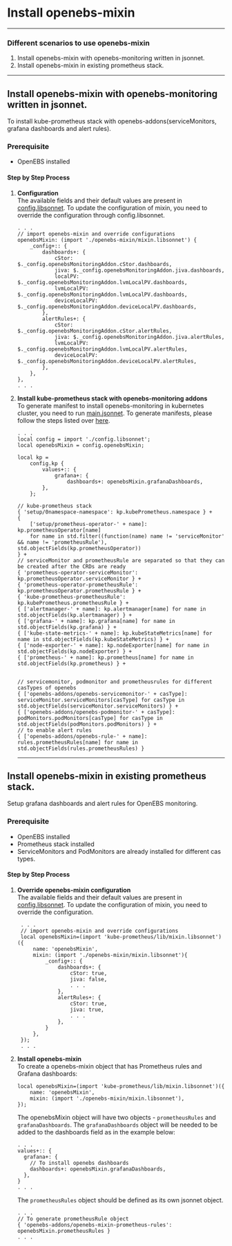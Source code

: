 # Install openebs-mixin

---
### Different scenarios to use openebs-mixin

1. Install openebs-mixin with openebs-monitoring written in jsonnet.
2. Install openebs-mixin in existing prometheus stack.

---  
## Install openebs-mixin with openebs-monitoring written in jsonnet.
To install kube-prometheus stack with openebs-addons(serviceMonitors, grafana dashboards and alert rules).

### Prerequisite

- OpenEBS installed

#### Step by Step Process

1. **Configuration**  
   The available fields and their default values are present in [config.libsonnet](../jsonnet/config.libsonnet). To update the configuration of mixin, you need to override the configuration through config.libsonnet.
	```
   . . .
	// import openebs-mixin and override configurations
	openebsMixin: (import './openebs-mixin/mixin.libsonnet') {
		_config+:: {
			dashboards+: {
				cStor: $._config.openebsMonitoringAddon.cStor.dashboards,
				jiva: $._config.openebsMonitoringAddon.jiva.dashboards,
				localPV: $._config.openebsMonitoringAddon.lvmLocalPV.dashboards,
				lvmLocalPV: $._config.openebsMonitoringAddon.lvmLocalPV.dashboards,
				deviceLocalPV: $._config.openebsMonitoringAddon.deviceLocalPV.dashboards,
			},
			alertRules+: {
				cStor: $._config.openebsMonitoringAddon.cStor.alertRules,
				jiva: $._config.openebsMonitoringAddon.jiva.alertRules,
				lvmLocalPV: $._config.openebsMonitoringAddon.lvmLocalPV.alertRules,
				deviceLocalPV: $._config.openebsMonitoringAddon.deviceLocalPV.alertRules,
			},
		},
	},
  	. . .

	```  

2. **Install kube-prometheus stack with openebs-monitoring addons**  
   To generate manifest to install openebs-monitoring in kubernetes cluster, you need to run [main.jsonnet](../jsonnet/main.jsonnet). To generate manifests, please follow the steps listed over [here](../jsonnet/README.md).  
    ```
    . . .
    local config = import './config.libsonnet';
    local openebsMixin = config.openebsMixin; 
    
    local kp =
        config.kp {
        	values+:: {
        	    grafana+: {
        		    dashboards+: openebsMixin.grafanaDashboards,
        	},
        };
    
    // kube-prometheus stack
	{ 'setup/0namespace-namespace': kp.kubePrometheus.namespace } +
	{
		['setup/prometheus-operator-' + name]: kp.prometheusOperator[name]
		for name in std.filter((function(name) name != 'serviceMonitor' && name != 'prometheusRule'), std.objectFields(kp.prometheusOperator))	
	} +
	// serviceMonitor and prometheusRule are separated so that they can be created after the CRDs are ready
	{ 'prometheus-operator-serviceMonitor': kp.prometheusOperator.serviceMonitor } +
	{ 'prometheus-operator-prometheusRule': kp.prometheusOperator.prometheusRule } +
	{ 'kube-prometheus-prometheusRule': kp.kubePrometheus.prometheusRule } +
	{ ['alertmanager-' + name]: kp.alertmanager[name] for name in std.objectFields(kp.alertmanager) } +
	{ ['grafana-' + name]: kp.grafana[name] for name in std.objectFields(kp.grafana) } +
	{ ['kube-state-metrics-' + name]: kp.kubeStateMetrics[name] for name in std.objectFields(kp.kubeStateMetrics) } +
	{ ['node-exporter-' + name]: kp.nodeExporter[name] for name in std.objectFields(kp.nodeExporter) } +
	{ ['prometheus-' + name]: kp.prometheus[name] for name in std.objectFields(kp.prometheus) } +

    
    // servicemonitor, podmonitor and prometheusrules for different casTypes of openebs
    { ['openebs-addons/openebs-servicemonitor-' + casType]: serviceMonitor.serviceMonitors[casType] for casType in std.objectFields(serviceMonitor.serviceMonitors) } +
    { ['openebs-addons/openebs-podmonitor-' + casType]: podMonitors.podMonitors[casType] for casType in std.objectFields(podMonitors.podMonitors) } +
    // to enable alert rules
    { ['openebs-addons/openebs-rule-' + name]: rules.prometheusRules[name] for name in std.objectFields(rules.prometheusRules) }
    
    ```
	---  
	
## Install openebs-mixin in existing prometheus stack.  
Setup grafana dashboards and alert rules for OpenEBS monitoring.
### Prerequisite

- OpenEBS installed
- Prometheus stack installed
- ServiceMonitors and PodMonitors are already installed for different cas types.

#### Step by Step Process

1. **Override openebs-mixin configuration**    
	The available fields and their default values are present in [config.libsonnet](../jsonnet/openebs-mixin/config.libsonnet). To update the configuration of mixin, you need to override the configuration. 
   ```
   	. . .
	// import openebs-mixin and override configurations
	local openebsMixin=(import 'kube-prometheus/lib/mixin.libsonnet')({
	    name: 'openebsMixin',
		mixin: (import './openebs-mixin/mixin.libsonnet'){
		    _config+:: {
    			dashboards+: {
    				cStor: true,
    				jiva: false,
    				. . .
    			},
    			alertRules+: {
    				cStor: true,
    				jiva: true,
    				. . .
    			},
    		}
		},
	});
  	. . .
	```  
2. **Install openebs-mixin**  
   To create a openebs-mixin object that has Prometheus rules and Grafana dashboards:
	```
	local openebsMixin=(import 'kube-prometheus/lib/mixin.libsonnet')({
	    name: 'openebsMixin',
		mixin: (import './openebs-mixin/mixin.libsonnet'),
	});
	```
	The openebsMixin object will have two objects - `prometheusRules` and `grafanaDashboards`. The `grafanaDashboards` object will be needed to be added to the dashboards field as in the example below:
	```
	. . .
	values+:: {
      grafana+: {
        // To install openebs dashboards
        dashboards+: openebsMixin.grafanaDashboards,
      },
	}
	. . .
	```
	The `prometheusRules` object should be defined as its own jsonnet object.
	```
	. . .
	// To generate prometheusRule object 
	{ 'openebs-addons/openebs-mixin-prometheus-rules': openebsMixin.prometheusRules } 
	. . .
	```